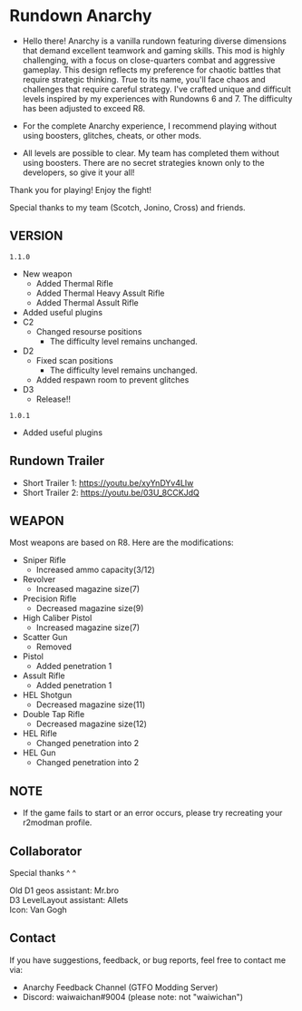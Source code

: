 # Rundown Anarchy

- Hello there! Anarchy is a vanilla rundown featuring diverse dimensions that demand excellent teamwork and gaming skills. This mod is highly challenging, with a focus on close-quarters combat and aggressive gameplay. This design reflects my preference for chaotic battles that require strategic thinking. True to its name, you'll face chaos and challenges that require careful strategy. I've crafted unique and difficult levels inspired by my experiences with Rundowns 6 and 7. The difficulty has been adjusted to exceed R8.

- For the complete Anarchy experience, I recommend playing without using boosters, glitches, cheats, or other mods.

- All levels are possible to clear. My team has completed them without using boosters. There are no secret strategies known only to the developers, so give it your all!

Thank you for playing! Enjoy the fight!

Special thanks to my team (Scotch, Jonino, Cross) and friends.

## VERSION

```1.1.0```

- New weapon
  - Added Thermal Rifle
  - Added Thermal Heavy Assult Rifle
  - Added Thermal Assult Rifle
- Added useful plugins
- C2
  - Changed resourse positions
    - The difficulty level remains unchanged.
- D2
  - Fixed scan positions
    - The difficulty level remains unchanged.
  - Added respawn room to prevent glitches
- D3
  - Release!!

```1.0.1```

- Added useful plugins

## Rundown Trailer

- Short Trailer 1: <https://youtu.be/xyYnDYv4LIw>
- Short Trailer 2: <https://youtu.be/03U_8CCKJdQ>

## WEAPON

Most weapons are based on R8. Here are the modifications:

- Sniper Rifle
  - Increased ammo capacity(3/12)
- Revolver
  - Increased magazine size(7)
- Precision Rifle
  - Decreased magazine size(9)
- High Caliber Pistol
  - Increased magazine size(7)
- Scatter Gun
  - Removed
- Pistol
  - Added penetration 1
- Assult Rifle
  - Added penetration 1
- HEL Shotgun
  - Decreased magazine size(11)
- Double Tap Rifle
  - Decreased magazine size(12)
- HEL Rifle
  - Changed penetration into 2
- HEL Gun
  - Changed penetration into 2

## NOTE

- If the game fails to start or an error occurs, please try recreating your r2modman profile.

## Collaborator

Special thanks ^ ^

Old D1 geos assistant: Mr.bro  
D3 LevelLayout assistant: Allets  
Icon: Van Gogh

## Contact

If you have suggestions, feedback, or bug reports, feel free to contact me via:

- Anarchy Feedback Channel (GTFO Modding Server)
- Discord: waiwaichan#9004 (please note: not "waiwichan")